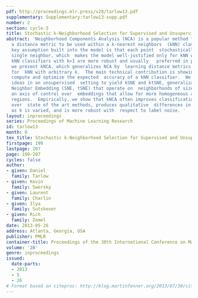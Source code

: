 ```yaml
---
pdf: http://proceedings.mlr.press/v28/tarlow13.pdf
supplementary: Supplementary:tarlow13-supp.pdf
number: 2
section: cycle-3
title: Stochastic k-Neighborhood Selection for Supervised and Unsupervised Learning
abstract: 'Neighborhood Components Analysis (NCA) is a popular method for  learning
  a distance metric to be used within a k-nearest neighbors  (kNN) classifier.    A
  key assumption built into the model is that each point  stochastically selects a
  single neighbor, which  makes the model well-justified only for kNN with k=1.  However,
  kNN classifiers with k>1 are more robust and usually   preferred in practice.     Here
  we present kNCA, which generalizes NCA by  learning distance metrics that are appropriate
  for  kNN with arbitrary k.  The main technical contribution is showing  how to efficiently
  compute and optimize the expected  accuracy of a kNN classifier.  We apply similar
  ideas in an unsupervised  setting to yield kSNE and ktSNE, generalizations of  Stochastic
  Neighbor Embedding (SNE, tSNE) that operate on  neighborhoods of size k, which provide
  an axis of control over  embeddings that allow for more homogeneous and interpretable
  regions.  Empirically, we show that kNCA often improves classification accuracy
  over  state of the art methods, produces qualitative  differences in the embeddings
  as k is varied, and is more robust with  respect to label noise. '
layout: inproceedings
series: Proceedings of Machine Learning Research
id: tarlow13
month: 0
tex_title: Stochastic k-Neighborhood Selection for Supervised and Unsupervised Learning
firstpage: 199
lastpage: 207
page: 199-207
cycles: false
author:
- given: Daniel
  family: Tarlow
- given: Kevin
  family: Swersky
- given: Laurent
  family: Charlin
- given: Ilya
  family: Sutskever
- given: Rich
  family: Zemel
date: 2013-05-26
address: Atlanta, Georgia, USA
publisher: PMLR
container-title: Proceedings of the 30th International Conference on Machine Learning
volume: '28'
genre: inproceedings
issued:
  date-parts:
  - 2013
  - 5
  - 26
# Format based on citeproc: http://blog.martinfenner.org/2013/07/30/citeproc-yaml-for-bibliographies/
---
```

